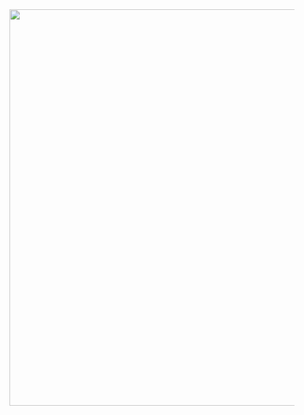 <img src="https://hips.hearstapps.com/digitalspyuk.cdnds.net/16/39/1475150195-fgmeetquagmires.jpg?resize=480:*" width="30000" height="700"/>
